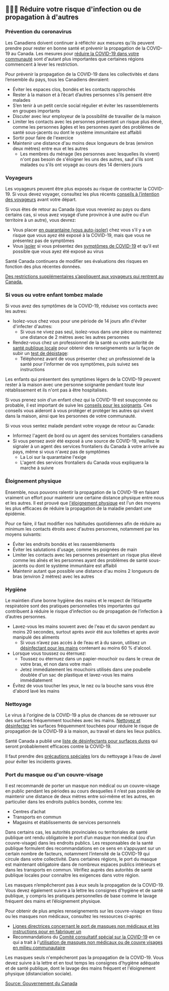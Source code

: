 ## 👨‍👩‍👧 Réduire votre risque d'infection ou de propagation à d'autres

### Prévention du coronavirus

Les Canadiens doivent continuer à réfléchir aux mesures qu'ils peuvent prendre pour rester en bonne santé et prévenir la propagation de la COVID-19 au Canada. Les mesures pour [réduire la COVID-19 dans votre communauté](https://www.canada.ca/fr/sante-publique/services/maladies/2019-nouveau-coronavirus/prevention-risques/mesures-reduire-communaute.html) sont d'autant plus importantes que certaines régions commencent à lever les restriction.

Pour prévenir la propagation de la COVID-19 dans les collectivités et dans l’ensemble du pays, tous les Canadiens devraient:

- Éviter les espaces clos, bondés et les contacts rapprochés
- Rester à la maison et à l’écart d’autres personnes s’ils pensent être malades
- S’en tenir à un petit cercle social régulier et éviter les rassemblements en groupes importants
- Discuter avec leur employeur de la possibilité de travailler de la maison
- Limiter les contacts avec les personnes présentant un risque plus élevé, comme les personnes âgées et les personnes ayant des problèmes de santé sous-jacents ou dont le système immunitaire est affaibli
- Sortir pour faire de l'exercice
- Maintenir une distance d'au moins deux longueurs de bras (environ deux mètres) entre eux et les autres
  - Les membres du ménage (les personnes avec lesquelles ils vivent) n'ont pas besoin de s'éloigner les uns des autres, sauf s'ils sont malades ou s'ils ont voyagé au cours des 14 derniers jours

### Voyageurs

Les voyageurs peuvent être plus exposés au risque de contracter la COVID-19. Si vous devez voyager, consultez les plus récents [conseils à l’intention des voyageurs](https://www.canada.ca/fr/sante-publique/services/maladies/2019-nouveau-coronavirus/derniers-conseils-sante-voyageurs.html) avant votre départ.

Si vous êtes de retour au Canada (que vous reveniez au pays ou dans certains cas, si vous avez voyagé d’une province à une autre ou d’un territoire à un autre), vous devrez:

- Vous placer [en quarantaine (vous auto-isoler)](https://www.canada.ca/fr/sante-publique/services/publications/maladies-affections/maladie-coronavirus-covid-19-comment-auto-isoler-maison-contact-sans-symptomes.html) chez vous s’il y a un risque que vous ayez été exposé à la COVID-19, mais que vous ne présentez pas de symptômes
- Vous [isoler](https://www.canada.ca/fr/sante-publique/services/publications/maladies-et-affections/covid-19-comment-isoler-chez-soi.html) si vous présentez des [symptômes de COVID-19](https://www.canada.ca/fr/sante-publique/services/maladies/2019-nouveau-coronavirus/symptomes.html#s) et qu’il est possible que vous ayez été exposé au virus

Santé Canada continuera de modifier ses évaluations des risques en fonction des plus récentes données.

[Des restrictions supplémentaires s’appliquent aux voyageurs qui rentrent au Canada.](https://www.canada.ca/fr/sante-publique/services/maladies/2019-nouveau-coronavirus/derniers-conseils-sante-voyageurs.html#arrivant)

### Si vous ou votre enfant tombez malade

Si vous avez des symptômes de la COVID-19, réduisez vos contacts avec les autres:

- Isolez-vous chez vous pour une période de 14 jours afin d'éviter d'infecter d'autres:
  - Si vous ne vivez pas seul, isolez-vous dans une pièce ou maintenez une distance de 2 mètres avec les autres personnes
- Rendez-vous chez un professionnel de la santé ou votre autorité de [santé publique locale](https://www.canada.ca/fr/sante-publique/services/maladies/2019-nouveau-coronavirus/symptomes/ressources-provinces-territoires-covid-19.html) pour obtenir des renseignements sur la façon de subir un [test de dépistage](https://www.canada.ca/fr/sante-publique/services/maladies/2019-nouveau-coronavirus/symptomes/tests-depistage.html):
  - Téléphonez avant de vous présenter chez un professionnel de la santé pour l'informer de vos symptômes, puis suivez ses instructions

Les enfants qui présentent des symptômes légers de la COVID-19 peuvent rester à la maison avec une personne soignante pendant toute leur rétablissement et ils n'ont pas à être hospitalisés.

Si vous prenez soin d'un enfant chez qui la COVID-19 est soupçonnée ou probable, il est important de suive les [conseils pour les soignants](https://www.canada.ca/fr/sante-publique/services/publications/maladies-et-affections/comment-prendre-soin-enfant-atteinte-covid-19-maison-conseils-soignants.html). Ces conseils vous aideront à vous protéger et protéger les autres qui vivent dans la maison, ainsi que les personnes de votre communauté.

Si vous vous sentez malade pendant votre voyage de retour au Canada:

- Informez l'agent de bord ou un agent des services frontaliers canadiens
- Si vous pensez avoir été exposé à une source de COVID-19, veuillez le signaler à un agent des services frontaliers du Canada à votre arrivée au pays, même si vous n'avez pas de symptômes
  - La Loi sur la quarantaine l'exige
  - L'agent des services frontaliers du Canada vous expliquera la marche à suivre

### Éloignement physique

Ensemble, nous pouvons ralentir la propagation de la COVID-19 en faisant vraiment un effort pour maintenir une certaine distance physique entre nous et les autres. Il est prouvé que [l'éloignement physique](https://www.canada.ca/fr/sante-publique/services/publications/maladies-affections/distanciation-sociale.html) est l'un des moyens les plus efficaces de réduire la propagation de la maladie pendant une épidémie.

Pour ce faire, il faut modifier nos habitudes quotidiennes afin de réduire au minimum les contacts étroits avec d'autres personnes, notamment par les moyens suivants:

- Éviter les endroits bondés et les rassemblements
- Éviter les salutations d'usage, comme les poignées de main
- Limiter les contacts avec les personnes présentant un risque plus élevé comme les aînés et les personnes ayant des problèmes de santé sous-jacents ou dont le système immunitaire est affaibli
- Maintenir autant que possible une distance d'au moins 2 longueurs de bras (environ 2 mètres) avec les autres

### Hygiène

Le maintien d’une bonne hygiène des mains et le respect de l’étiquette respiratoire sont des pratiques personnelles très importantes qui contribuent à réduire le risque d’infection ou de propagation de l’infection à d’autres personnes.

- Lavez-vous les mains souvent avec de l'eau et du savon pendant au moins 20 secondes, surtout après avoir été aux toilettes et après avoir manipulé des aliments
  - Si vous n’avez pas accès à de l’eau et à du savon, utilisez un [désinfectant pour les mains](https://www.canada.ca/fr/sante-canada/services/medicaments-produits-sante/desinfectants/covid-19/desinfectants-mains.html) contenant au moins 60 % d'alcool.
- Lorsque vous toussez ou éternuez:
  - Toussez ou éternuez dans un papier-mouchoir ou dans le creux de votre bras, et non dans votre main
  - Jetez immédiatement les mouchoirs utilisés dans une poubelle doublée d'un sac de plastique et lavez-vous les mains immédiatement
- Évitez de vous toucher les yeux, le nez ou la bouche sans vous être d'abord lavé les mains

### Nettoyage

Le virus à l'origine de la COVID-19 a plus de chances de se retrouver sur des surfaces fréquemment touchées avec les mains. [Nettoyez et désinfectez](https://www.canada.ca/fr/sante-publique/services/maladies/2019-nouveau-coronavirus/prevention-risques/nettoyage-desinfection.html) les surfaces fréquemment touchées pour réduire le risque de propagation de la COVID‑19 à la maison, au travail et dans les lieux publics.

Santé Canada a publié une [liste de désinfectants pour surfaces dures](https://www.canada.ca/fr/sante-canada/services/medicaments-produits-sante/desinfectants/covid-19/liste.html) qui seront probablement efficaces contre la COVID-19.

Il faut prendre des [précautions spéciales](https://www.canada.ca/fr/sante-canada/services/securite-domicile/securite-produits-chimiques-menagers.html) lors du nettoyage à l’eau de Javel pour éviter les incidents graves.

### Port du masque ou d'un couvre-visage

Il est recommandé de porter un masque non médical ou un couvre-visage en public pendant les périodes au cours desquelles il n’est pas possible de maintenir une distance de deux mètres entre soi‑même et les autres, en particulier dans les endroits publics bondés, comme les:

- Centres d’achat
- Transports en commun
- Magasins et établissements de services personnels

Dans certains cas, les autorités provinciales ou territoriales de santé publique ont rendu obligatoire le port d’un masque non médical (ou d’un couvre-visage) dans les endroits publics. Les responsables de la santé publique formulent des recommandations en ce sens en s’appuyant sur un certain nombre de facteurs, notamment l’intensité de la COVID-19 qui circule dans votre collectivité. Dans certaines régions, le port du masque est maintenant obligatoire dans de nombreux espaces publics intérieurs et dans les transports en commun. Vérifiez auprès des autorités de santé publique locales pour connaître les exigences dans votre région.

Les masques n’empêcheront pas à eux seuls la propagation de la COVID-19. Vous devez également suivre à la lettre les consignes d'hygiène et de santé publique, y compris les pratiques personnelles de base comme le lavage fréquent des mains et l’éloignement physique.

Pour obtenir de plus amples renseignements sur les couvre-visage en tissu ou les masques non médicaux, consultez les ressources ci‑après:

- [Lignes directrices concernant le port de masques non médicaux et les instructions pour en fabriquer un](https://www.canada.ca/fr/sante-publique/services/maladies/2019-nouveau-coronavirus/prevention-risques/a-propos-masques-couvre-visage-non-medicaux.html)
- Recommandations du [Comité consultatif spécial sur la COVID-19](http://www.phn-rsp.ca/sac-covid-ccs/index-fra.php) en ce qui a trait à l'[utilisation de masques non médicaux ou de couvre visages en milieu communautaire](http://www.phn-rsp.ca/sac-covid-ccs/port-masque-communautaire-fra.php)

Les masques seuls n'empêcheront pas la propagation de la COVID-19. Vous devez suivre à la lettre et en tout temps les consignes d'hygiène adéquate et de santé publique, dont le lavage des mains fréquent et l'éloignement physique (distanciation sociale).

[Source: Gouvernement du Canada](https://www.canada.ca/fr/sante-publique/services/maladies/2019-nouveau-coronavirus/prevention-risques.html)
